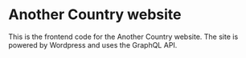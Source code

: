 # Another Country website

This is the frontend code for the Another Country website. The site is powered by Wordpress and uses the GraphQL API.